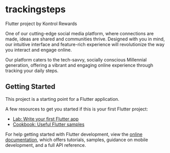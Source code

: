 # trackingsteps

Flutter project by Kontrol Rewards

One of our cutting-edge social media platform, where connections are made, ideas are shared and communities thrive. Designed with you in mind, our intuitive interface and feature-rich experience will revolutionize the way you interact and engage online.

Our platform caters to the tech-savvy, socially conscious Millennial generation, offering a vibrant and engaging online experience through tracking your daily steps.



## Getting Started

This project is a starting point for a Flutter application.

A few resources to get you started if this is your first Flutter project:

- [Lab: Write your first Flutter app](https://docs.flutter.dev/get-started/codelab)
- [Cookbook: Useful Flutter samples](https://docs.flutter.dev/cookbook)

For help getting started with Flutter development, view the
[online documentation](https://docs.flutter.dev/), which offers tutorials,
samples, guidance on mobile development, and a full API reference.
